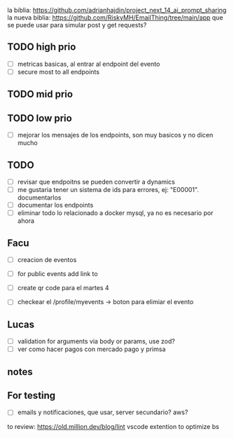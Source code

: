 la biblia: https://github.com/adrianhajdin/project_next_14_ai_prompt_sharing
la nueva biblia: https://github.com/RiskyMH/EmailThing/tree/main/app
que se puede usar para simular post y get requests?

## TODO high prio

- [ ] metricas basicas, al entrar al endpoint del evento
- [ ] secure most to all endpoints

## TODO mid prio

## TODO low prio

- [ ] mejorar los mensajes de los endpoints, son muy basicos y no dicen mucho

## TODO

- [ ] revisar que endpoitns se pueden convertir a dynamics
- [ ] me gustaria tener un sistema de ids para errores, ej: "E00001". documentarlos
- [ ] documentar los endpoints
- [ ] eliminar todo lo relacionado a docker mysql, ya no es necesario por ahora

## Facu

- [ ] creacion de eventos
- [ ] for public events add link to <id>
- [ ] create qr code
  para el martes 4

- [ ] checkear el /profile/myevents -> boton para elimiar el evento

## Lucas

- [ ] validation for arguments via body or params, use zod?
- [ ] ver como hacer pagos con mercado pago y primsa

## notes

## For testing

- [ ] emails y notificaciones, que usar, server secundario? aws?

to review:
https://old.million.dev/blog/lint
vscode extention to optimize bs